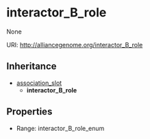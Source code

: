 # interactor_B_role

None

URI: http://alliancegenome.org/interactor_B_role




## Inheritance

* [association_slot](association_slot.md)
    * **interactor_B_role**



## Properties

 * Range: interactor_B_role_enum


